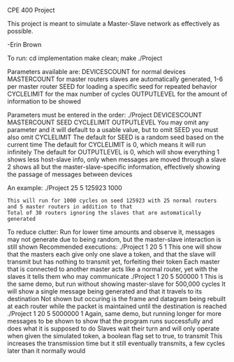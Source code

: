 CPE 400 Project

This project is meant to simulate a Master-Slave network as effectively as possible.

-Erin Brown


To run: cd implementation make clean; make ./Project

Parameters available are:
    DEVICESCOUNT for normal devices
    MASTERCOUNT for master routers
        slaves are automatically generated, 1-6 per master router
    SEED for loading a specific seed for repeated behavior
    CYCLELIMIT for the max number of cycles
    OUTPUTLEVEL for the amount of information to be showed

Parameters must be entered in the order:
    ./Project DEVICESCOUNT MASTERCOUNT SEED CYCLELIMIT OUTPUTLEVEL
You may omit any parameter and it will default to a usable value, but to omit SEED you must also omit CYCLELIMIT
    The default for SEED is a random seed based on the current time
    The default for CYCLELIMIT is 0, which means it will run infinitely
    The default for OUTPUTLEVEL is 0, which will show everything
        1 shows less host-slave info, only when messages are moved through a slave
        2 shows all but the master-slave-specific information, effectively showing the passage of messages between devices

An example:
    ./Project 25 5 125923 1000

    This will run for 1000 cycles on seed 125923 with 25 normal routers and 5 master routers in addition to that
    Total of 30 routers ignoring the slaves that are automatically generated

To reduce clutter:
    Run for lower time amounts and observe it, messages may not generate due to being random, but the master-slave interaction is still shown
Recommended executions: ./Project 1 20 5 1 This one will show that the masters each give only one slave a token, and that the slave will transmit but has nothing to transmit yet, forfeiting their token Each master that is connected to another master acts like a normal router, yet with the slaves it tells them who may communicate ./Project 1 20 5 500000 1 This is the same demo, but run without showing master-slave for 500,000 cycles It will show a single message being generated and that it travels to its destination Not shown but occuring is the frame and datagram being rebuilt at each router while the packet is maintained until the destination is reached ./Project 1 20 5 5000000 1 Again, same demo, but running longer for more messages to be shown to show that the program runs successfully and does what it is supposed to do Slaves wait their turn and will only operate when given the simulated token, a boolean flag set to true, to transmit This increases the transmission time but it still eventually transmits, a few cycles later than it normally would
